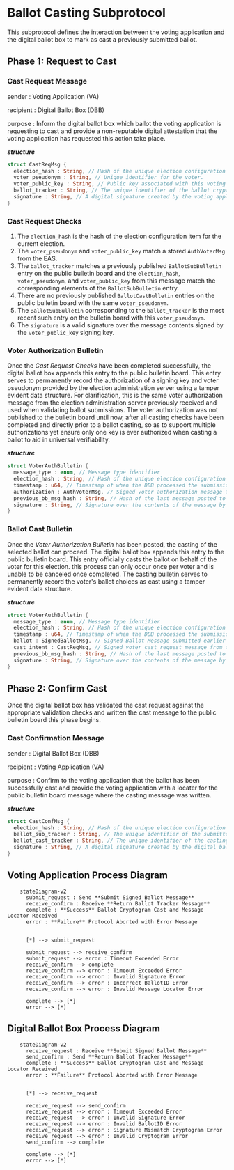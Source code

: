 # Ballot Casting Subprotocol
This subprotocol defines the interaction between the voting application and the digital ballot box to mark as cast a previously submitted ballot.

## Phase 1: Request to Cast

### Cast Request Message
sender
: Voting Application (VA)

recipient
: Digital Ballot Box (DBB)

purpose
: Inform the digital ballot box which ballot the voting application is requesting to cast and provide a non-reputable digital attestation that the voting application has requested this action take place.

***structure***
```rust
struct CastReqMsg {
  election_hash : String, // Hash of the unique election configuration item.
  voter_pseudonym : String, // Unique identifier for the voter.
  voter_public_key : String, // Public key associated with this voting session.
  ballot_tracker : String, // The unique identifier of the ballot cryptogram to be cast.
  signature : String, // A digital signature created by the voting applications's signing key over the contents of this message.
}
```

### Cast Request Checks
1. The `election_hash` is the hash of the election configuration item for the current election.
2. The `voter_pseudonym` and `voter_public_key` match a stored `AuthVoterMsg` from the EAS.
3. The `ballot_tracker` matches a previously published `BallotSubBulletin` entry on the public bulletin board and the `election_hash`, `voter_pseudonym`, and `voter_public_key` from this message match the corresponding elements of the `BallotSubBulletin` entry.
4. There are no previously published `BallotCastBulletin` entries on the public bulletin board with the same `voter_pseudonym`.
5. The `BallotSubBulletin` corresponding to the `ballot_tracker` is the most recent such entry on the bulletin board with this `voter_pseudonym`.
6. The `signature` is a valid signature over the message contents signed by the `voter_public_key` signing key.


### Voter Authorization Bulletin
Once the *Cast Request Checks* have been completed successfully, the digital ballot box appends this entry to the public bulletin board. This entry serves to permanently record the authorization of a signing key and voter pseudonym provided by the election administration server using a tamper evident data structure. For clarification, this is the same voter authorization message from the election administration server previously received and used when validating ballot submissions. The voter authorization was not published to the bulletin board until now, after all casting checks have been completed and directly prior to a ballot casting, so as to support multiple authorizations yet ensure only one key is ever authorized when casting a ballot to aid in universal verifiability.

***structure***
```rust
struct VoterAuthBulletin {
  message_type : enum, // Message type identifier
  election_hash : String, // Hash of the unique election configuration item.
  timestamp : u64, // Timestamp of when the DBB processed the submission
  authorization : AuthVoterMsg, // Signed voter authorization message from EAS.
  previous_bb_msg_hash : String, // Hash of the last message posted to the bulletin board
  signature : String, // Signature over the contents of the message by the digital ballot box signing key.
}
```

### Ballot Cast Bulletin
Once the *Voter Authorization Bulletin* has been posted, the casting of the selected ballot can proceed. The digital ballot box appends this entry to the public bulletin board. This entry officially casts the ballot on behalf of the voter for this election. this process can only occur once per voter and is unable to be canceled once completed. The casting bulletin serves to permanently record the voter's ballot choices as cast using a tamper evident data structure.

***structure***
```rust
struct VoterAuthBulletin {
  message_type : enum, // Message type identifier
  election_hash : String, // Hash of the unique election configuration item.
  timestamp : u64, // Timestamp of when the DBB processed the submission
  ballot : SignedBallotMsg, // Signed Ballot Message submitted earlier matching the ballot tracker in the cast request.
  cast_intent : CastReqMsg, // Signed voter cast request message from the VA.
  previous_bb_msg_hash : String, // Hash of the last message posted to the bulletin board
  signature : String, // Signature over the contents of the message by the digital ballot box signing key.
}
```


## Phase 2: Confirm Cast
Once the digital ballot box has validated the cast request against the appropriate validation checks and written the cast message to the public bulletin board this phase begins.

### Cast Confirmation Message
sender
: Digital Ballot Box (DBB)

recipient
: Voting Application (VA)

purpose
: Confirm to the voting application that the ballot has been successfully cast and provide the voting application with a locater for the public bulletin board message where the casting message was written.

***structure***
```rust
struct CastConfMsg {
  election_hash : String, // Hash of the unique election configuration item.
  ballot_sub_tracker : String, // The unique identifier of the submitted ballot bulletin on the PBB.
  ballot_cast_tracker : String, // The unique identifier of the casting bulletin on the PBB.
  signature : String, // A digital signature created by the digital ballot box's signing key over the contents of this message.
}
```

## Voting Application Process Diagram
```mermaid
    stateDiagram-v2
      submit_request : Send **Submit Signed Ballot Message**
      receive_confirm : Receive **Return Ballot Tracker Message**
      complete : **Success** Ballot Cryptogram Cast and Message Locator Received
      error : **Failure** Protocol Aborted with Error Message


      [*] --> submit_request

      submit_request --> receive_confirm
      submit_request --> error : Timeout Exceeded Error
      receive_confirm --> complete
      receive_confirm --> error : Timeout Exceeded Error
      receive_confirm --> error : Invalid Signature Error
      receive_confirm --> error : Incorrect BallotID Error
      receive_confirm --> error : Invalid Message Locator Error

      complete --> [*]
      error --> [*]
```

## Digital Ballot Box Process Diagram
```mermaid
    stateDiagram-v2
      receive_request : Receive **Submit Signed Ballot Message**
      send_confirm : Send **Return Ballot Tracker Message**
      complete : **Success** Ballot Cryptogram Cast and Message Locator Received
      error : **Failure** Protocol Aborted with Error Message


      [*] --> receive_request

      receive_request --> send_confirm
      receive_request --> error : Timeout Exceeded Error
      receive_request --> error : Invalid Signature Error
      receive_request --> error : Invalid BallotID Error
      receive_request --> error : Signature Mismatch Cryptogram Error
      receive_request --> error : Invalid Cryptogram Error
      send_confirm --> complete

      complete --> [*]
      error --> [*]
```
